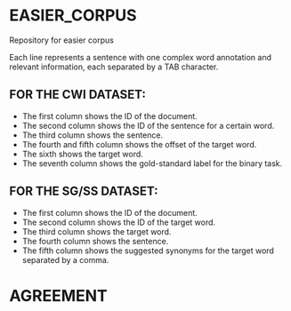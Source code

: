 # EASIER_CORPUS
Repository for easier corpus

Each line represents a sentence with one complex word annotation and relevant information, each separated by a TAB character.

## FOR THE CWI DATASET:
  * The first column shows the ID of the document.
  * The second column shows the ID of the sentence for a certain word.
  * The third column shows the sentence.
  * The fourth and fifth column shows the offset of the target word.
  * The sixth shows the target word.
  * The seventh column shows the gold-standard label for the binary task.
  
## FOR THE SG/SS DATASET:
  * The first column shows the ID of the document.
  * The second column shows the ID of the target word.
  * The third column shows the target word.
  * The fourth column shows the sentence.
  * The fifth column shows the suggested synonyms for the target word separated by a comma.
  



# AGREEMENT
